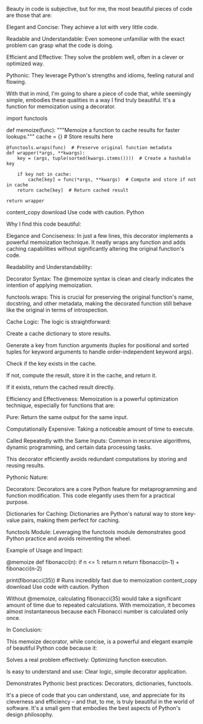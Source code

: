 Beauty in code is subjective, but for me, the most beautiful pieces of code are those that are:

Elegant and Concise: They achieve a lot with very little code.

Readable and Understandable: Even someone unfamiliar with the exact problem can grasp what the code is doing.

Efficient and Effective: They solve the problem well, often in a clever or optimized way.

Pythonic: They leverage Python's strengths and idioms, feeling natural and flowing.

With that in mind, I'm going to share a piece of code that, while seemingly simple, embodies these qualities in a way I find truly beautiful. It's a function for memoization using a decorator.

import functools

def memoize(func):
    """Memoize a function to cache results for faster lookups."""
    cache = {}  # Store results here

    @functools.wraps(func)  # Preserve original function metadata
    def wrapper(*args, **kwargs):
        key = (args, tuple(sorted(kwargs.items())))  # Create a hashable key

        if key not in cache:
            cache[key] = func(*args, **kwargs)  # Compute and store if not in cache
        return cache[key]  # Return cached result

    return wrapper
content_copy
download
Use code with caution.
Python

Why I find this code beautiful:

Elegance and Conciseness: In just a few lines, this decorator implements a powerful memoization technique. It neatly wraps any function and adds caching capabilities without significantly altering the original function's code.

Readability and Understandability:

Decorator Syntax: The @memoize syntax is clean and clearly indicates the intention of applying memoization.

functools.wraps: This is crucial for preserving the original function's name, docstring, and other metadata, making the decorated function still behave like the original in terms of introspection.

Cache Logic: The logic is straightforward:

Create a cache dictionary to store results.

Generate a key from function arguments (tuples for positional and sorted tuples for keyword arguments to handle order-independent keyword args).

Check if the key exists in the cache.

If not, compute the result, store it in the cache, and return it.

If it exists, return the cached result directly.

Efficiency and Effectiveness: Memoization is a powerful optimization technique, especially for functions that are:

Pure: Return the same output for the same input.

Computationally Expensive: Taking a noticeable amount of time to execute.

Called Repeatedly with the Same Inputs: Common in recursive algorithms, dynamic programming, and certain data processing tasks.

This decorator efficiently avoids redundant computations by storing and reusing results.

Pythonic Nature:

Decorators: Decorators are a core Python feature for metaprogramming and function modification. This code elegantly uses them for a practical purpose.

Dictionaries for Caching: Dictionaries are Python's natural way to store key-value pairs, making them perfect for caching.

functools Module: Leveraging the functools module demonstrates good Python practice and avoids reinventing the wheel.

Example of Usage and Impact:

@memoize
def fibonacci(n):
    if n <= 1:
        return n
    return fibonacci(n-1) + fibonacci(n-2)

print(fibonacci(35)) # Runs incredibly fast due to memoization
content_copy
download
Use code with caution.
Python

Without @memoize, calculating fibonacci(35) would take a significant amount of time due to repeated calculations. With memoization, it becomes almost instantaneous because each Fibonacci number is calculated only once.

In Conclusion:

This memoize decorator, while concise, is a powerful and elegant example of beautiful Python code because it:

Solves a real problem effectively: Optimizing function execution.

Is easy to understand and use: Clear logic, simple decorator application.

Demonstrates Pythonic best practices: Decorators, dictionaries, functools.

It's a piece of code that you can understand, use, and appreciate for its cleverness and efficiency – and that, to me, is truly beautiful in the world of software. It's a small gem that embodies the best aspects of Python's design philosophy.
